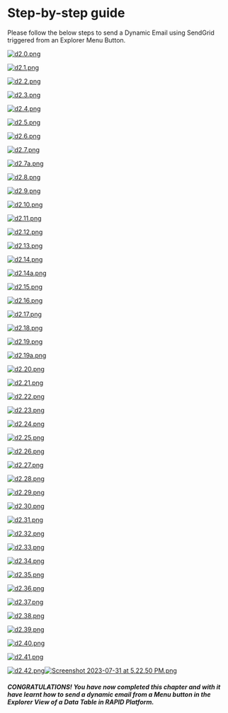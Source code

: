 # Step-by-step guide

Please follow the below steps to send a Dynamic Email using SendGrid triggered from an Explorer Menu Button.

[![d2.0.png](https://docs.rapidplatform.com/uploads/images/gallery/2023-07/scaled-1680-/bsLHXTViyhUi69Oe-d2-0.png)](https://docs.rapidplatform.com/uploads/images/gallery/2023-07/bsLHXTViyhUi69Oe-d2-0.png)

[![d2.1.png](https://docs.rapidplatform.com/uploads/images/gallery/2023-07/scaled-1680-/5fFIdLg0t9ZyFsB3-d2-1.png)](https://docs.rapidplatform.com/uploads/images/gallery/2023-07/5fFIdLg0t9ZyFsB3-d2-1.png)

[![d2.2.png](https://docs.rapidplatform.com/uploads/images/gallery/2023-07/scaled-1680-/JI1aPM7m4LaQhPQB-d2-2.png)](https://docs.rapidplatform.com/uploads/images/gallery/2023-07/JI1aPM7m4LaQhPQB-d2-2.png)

[![d2.3.png](https://docs.rapidplatform.com/uploads/images/gallery/2023-07/scaled-1680-/cNwKi8amSb6dL4rM-d2-3.png)](https://docs.rapidplatform.com/uploads/images/gallery/2023-07/cNwKi8amSb6dL4rM-d2-3.png)

[![d2.4.png](https://docs.rapidplatform.com/uploads/images/gallery/2023-07/scaled-1680-/TmJaMM5nQCmwiPDT-d2-4.png)](https://docs.rapidplatform.com/uploads/images/gallery/2023-07/TmJaMM5nQCmwiPDT-d2-4.png)

[![d2.5.png](https://docs.rapidplatform.com/uploads/images/gallery/2023-07/scaled-1680-/XTZtv9WYGoGFm1TR-d2-5.png)](https://docs.rapidplatform.com/uploads/images/gallery/2023-07/XTZtv9WYGoGFm1TR-d2-5.png)

[![d2.6.png](https://docs.rapidplatform.com/uploads/images/gallery/2023-07/scaled-1680-/s0LJu1poZ5HqnJxM-d2-6.png)](https://docs.rapidplatform.com/uploads/images/gallery/2023-07/s0LJu1poZ5HqnJxM-d2-6.png)

[![d2.7.png](https://docs.rapidplatform.com/uploads/images/gallery/2023-07/scaled-1680-/75TmZCiUPag1HZ70-d2-7.png)](https://docs.rapidplatform.com/uploads/images/gallery/2023-07/75TmZCiUPag1HZ70-d2-7.png)

[![d2.7a.png](https://docs.rapidplatform.com/uploads/images/gallery/2023-07/scaled-1680-/L58jVpYvEnOEc8xY-d2-7a.png)](https://docs.rapidplatform.com/uploads/images/gallery/2023-07/L58jVpYvEnOEc8xY-d2-7a.png)

[![d2.8.png](https://docs.rapidplatform.com/uploads/images/gallery/2023-07/scaled-1680-/M7GSl79XhvjOpGr0-d2-8.png)](https://docs.rapidplatform.com/uploads/images/gallery/2023-07/M7GSl79XhvjOpGr0-d2-8.png)

[![d2.9.png](https://docs.rapidplatform.com/uploads/images/gallery/2023-07/scaled-1680-/DeIN14tc4ne36IDU-d2-9.png)](https://docs.rapidplatform.com/uploads/images/gallery/2023-07/DeIN14tc4ne36IDU-d2-9.png)

[![d2.10.png](https://docs.rapidplatform.com/uploads/images/gallery/2023-07/scaled-1680-/d4kCH7Cpwh9FFynN-d2-10.png)](https://docs.rapidplatform.com/uploads/images/gallery/2023-07/d4kCH7Cpwh9FFynN-d2-10.png)

[![d2.11.png](https://docs.rapidplatform.com/uploads/images/gallery/2023-07/scaled-1680-/FdwEk5P3NitmJZsM-d2-11.png)](https://docs.rapidplatform.com/uploads/images/gallery/2023-07/FdwEk5P3NitmJZsM-d2-11.png)

[![d2.12.png](https://docs.rapidplatform.com/uploads/images/gallery/2023-07/scaled-1680-/cLGzRD3wR8AeyFy2-d2-12.png)](https://docs.rapidplatform.com/uploads/images/gallery/2023-07/cLGzRD3wR8AeyFy2-d2-12.png)

[![d2.13.png](https://docs.rapidplatform.com/uploads/images/gallery/2023-07/scaled-1680-/t5wF2aH0mM3GdlLt-d2-13.png)](https://docs.rapidplatform.com/uploads/images/gallery/2023-07/t5wF2aH0mM3GdlLt-d2-13.png)

[![d2.14.png](https://docs.rapidplatform.com/uploads/images/gallery/2023-07/scaled-1680-/PkGDwnz07YCujQb8-d2-14.png)](https://docs.rapidplatform.com/uploads/images/gallery/2023-07/PkGDwnz07YCujQb8-d2-14.png)

[![d2.14a.png](https://docs.rapidplatform.com/uploads/images/gallery/2023-07/scaled-1680-/BKjqfOaDNNPtKbu7-d2-14a.png)](https://docs.rapidplatform.com/uploads/images/gallery/2023-07/BKjqfOaDNNPtKbu7-d2-14a.png)

[![d2.15.png](https://docs.rapidplatform.com/uploads/images/gallery/2023-07/scaled-1680-/vLzOEH7ejjpljJvl-d2-15.png)](https://docs.rapidplatform.com/uploads/images/gallery/2023-07/vLzOEH7ejjpljJvl-d2-15.png)

[![d2.16.png](https://docs.rapidplatform.com/uploads/images/gallery/2023-07/scaled-1680-/In5VS1XgSK28b4xM-d2-16.png)](https://docs.rapidplatform.com/uploads/images/gallery/2023-07/In5VS1XgSK28b4xM-d2-16.png)

[![d2.17.png](https://docs.rapidplatform.com/uploads/images/gallery/2023-07/scaled-1680-/kUJJPthJRTcj5AAl-d2-17.png)](https://docs.rapidplatform.com/uploads/images/gallery/2023-07/kUJJPthJRTcj5AAl-d2-17.png)

[![d2.18.png](https://docs.rapidplatform.com/uploads/images/gallery/2023-07/scaled-1680-/G0tbFVjIxzt1YOva-d2-18.png)](https://docs.rapidplatform.com/uploads/images/gallery/2023-07/G0tbFVjIxzt1YOva-d2-18.png)

[![d2.19.png](https://docs.rapidplatform.com/uploads/images/gallery/2023-07/scaled-1680-/VAuPgHsyns940ctp-d2-19.png)](https://docs.rapidplatform.com/uploads/images/gallery/2023-07/VAuPgHsyns940ctp-d2-19.png)

[![d2.19a.png](https://docs.rapidplatform.com/uploads/images/gallery/2023-07/scaled-1680-/a731PxL5R1cPcozF-d2-19a.png)](https://docs.rapidplatform.com/uploads/images/gallery/2023-07/a731PxL5R1cPcozF-d2-19a.png)

[![d2.20.png](https://docs.rapidplatform.com/uploads/images/gallery/2023-07/scaled-1680-/F4ESHIuFBUla0c2p-d2-20.png)](https://docs.rapidplatform.com/uploads/images/gallery/2023-07/F4ESHIuFBUla0c2p-d2-20.png)

[![d2.21.png](https://docs.rapidplatform.com/uploads/images/gallery/2023-07/scaled-1680-/3DSL7kDPIJjR7h1Z-d2-21.png)](https://docs.rapidplatform.com/uploads/images/gallery/2023-07/3DSL7kDPIJjR7h1Z-d2-21.png)

[![d2.22.png](https://docs.rapidplatform.com/uploads/images/gallery/2023-07/scaled-1680-/Rv7nOduOM5Uf5Tyu-d2-22.png)](https://docs.rapidplatform.com/uploads/images/gallery/2023-07/Rv7nOduOM5Uf5Tyu-d2-22.png)

[![d2.23.png](https://docs.rapidplatform.com/uploads/images/gallery/2023-07/scaled-1680-/c1k0GcSp5P9Haeav-d2-23.png)](https://docs.rapidplatform.com/uploads/images/gallery/2023-07/c1k0GcSp5P9Haeav-d2-23.png)

[![d2.24.png](https://docs.rapidplatform.com/uploads/images/gallery/2023-07/scaled-1680-/jOb58LOlaUfkoWZd-d2-24.png)](https://docs.rapidplatform.com/uploads/images/gallery/2023-07/jOb58LOlaUfkoWZd-d2-24.png)

[![d2.25.png](https://docs.rapidplatform.com/uploads/images/gallery/2023-07/scaled-1680-/2nn3o0CCVf4utBNL-d2-25.png)](https://docs.rapidplatform.com/uploads/images/gallery/2023-07/2nn3o0CCVf4utBNL-d2-25.png)

[![d2.26.png](https://docs.rapidplatform.com/uploads/images/gallery/2023-07/scaled-1680-/bkgNPh7WXSaQKbgc-d2-26.png)](https://docs.rapidplatform.com/uploads/images/gallery/2023-07/bkgNPh7WXSaQKbgc-d2-26.png)

[![d2.27.png](https://docs.rapidplatform.com/uploads/images/gallery/2023-07/scaled-1680-/y30iaN4ZEa7YcIz9-d2-27.png)](https://docs.rapidplatform.com/uploads/images/gallery/2023-07/y30iaN4ZEa7YcIz9-d2-27.png)

[![d2.28.png](https://docs.rapidplatform.com/uploads/images/gallery/2023-07/scaled-1680-/4sEqwiKeG2mFFy1x-d2-28.png)](https://docs.rapidplatform.com/uploads/images/gallery/2023-07/4sEqwiKeG2mFFy1x-d2-28.png)

[![d2.29.png](https://docs.rapidplatform.com/uploads/images/gallery/2023-07/scaled-1680-/b3dAqUTfeQywbbPW-d2-29.png)](https://docs.rapidplatform.com/uploads/images/gallery/2023-07/b3dAqUTfeQywbbPW-d2-29.png)

[![d2.30.png](https://docs.rapidplatform.com/uploads/images/gallery/2023-07/scaled-1680-/X9ucAGLvtr7ZBRBP-d2-30.png)](https://docs.rapidplatform.com/uploads/images/gallery/2023-07/X9ucAGLvtr7ZBRBP-d2-30.png)

[![d2.31.png](https://docs.rapidplatform.com/uploads/images/gallery/2023-07/scaled-1680-/3RwlE8POYwZacf3G-d2-31.png)](https://docs.rapidplatform.com/uploads/images/gallery/2023-07/3RwlE8POYwZacf3G-d2-31.png)

[![d2.32.png](https://docs.rapidplatform.com/uploads/images/gallery/2023-07/scaled-1680-/uMXzAolj7G7NAjqt-d2-32.png)](https://docs.rapidplatform.com/uploads/images/gallery/2023-07/uMXzAolj7G7NAjqt-d2-32.png)

[![d2.33.png](https://docs.rapidplatform.com/uploads/images/gallery/2023-07/scaled-1680-/NWmAtftfFghSGusl-d2-33.png)](https://docs.rapidplatform.com/uploads/images/gallery/2023-07/NWmAtftfFghSGusl-d2-33.png)

[![d2.34.png](https://docs.rapidplatform.com/uploads/images/gallery/2023-07/scaled-1680-/clpWTDmgnY7KTXHO-d2-34.png)](https://docs.rapidplatform.com/uploads/images/gallery/2023-07/clpWTDmgnY7KTXHO-d2-34.png)

[![d2.35.png](https://docs.rapidplatform.com/uploads/images/gallery/2023-07/scaled-1680-/LzpnZtskzAcG123s-d2-35.png)](https://docs.rapidplatform.com/uploads/images/gallery/2023-07/LzpnZtskzAcG123s-d2-35.png)

[![d2.36.png](https://docs.rapidplatform.com/uploads/images/gallery/2023-07/scaled-1680-/3Xtt3syCT1UDIGnL-d2-36.png)](https://docs.rapidplatform.com/uploads/images/gallery/2023-07/3Xtt3syCT1UDIGnL-d2-36.png)

[![d2.37.png](https://docs.rapidplatform.com/uploads/images/gallery/2023-07/scaled-1680-/hLHEGoCzuJZAB282-d2-37.png)](https://docs.rapidplatform.com/uploads/images/gallery/2023-07/hLHEGoCzuJZAB282-d2-37.png)

[![d2.38.png](https://docs.rapidplatform.com/uploads/images/gallery/2023-07/scaled-1680-/Y9yD9Pzsf0POKLIn-d2-38.png)](https://docs.rapidplatform.com/uploads/images/gallery/2023-07/Y9yD9Pzsf0POKLIn-d2-38.png)

[![d2.39.png](https://docs.rapidplatform.com/uploads/images/gallery/2023-07/scaled-1680-/iIZOtFund0hdVePp-d2-39.png)](https://docs.rapidplatform.com/uploads/images/gallery/2023-07/iIZOtFund0hdVePp-d2-39.png)

[![d2.40.png](https://docs.rapidplatform.com/uploads/images/gallery/2023-07/scaled-1680-/UViUKYsMOqHckREK-d2-40.png)](https://docs.rapidplatform.com/uploads/images/gallery/2023-07/UViUKYsMOqHckREK-d2-40.png)

[![d2.41.png](https://docs.rapidplatform.com/uploads/images/gallery/2023-07/scaled-1680-/BOKcnD1Gq18nut87-d2-41.png)](https://docs.rapidplatform.com/uploads/images/gallery/2023-07/BOKcnD1Gq18nut87-d2-41.png)

[![d2.42.png](https://docs.rapidplatform.com/uploads/images/gallery/2023-07/scaled-1680-/0VQCRKHdKXyIgJgn-d2-42.png)](https://docs.rapidplatform.com/uploads/images/gallery/2023-07/0VQCRKHdKXyIgJgn-d2-42.png)[![Screenshot 2023-07-31 at 5.22.50 PM.png](https://docs.rapidplatform.com/uploads/images/gallery/2023-07/scaled-1680-/ePoWVr0jHaYuLm2b-screenshot-2023-07-31-at-5-22-50-pm.png)](https://docs.rapidplatform.com/uploads/images/gallery/2023-07/ePoWVr0jHaYuLm2b-screenshot-2023-07-31-at-5-22-50-pm.png)

##### CONGRATULATIONS! You have now completed this chapter and with it have learnt how to send a dynamic email from a Menu button in the Explorer View of a Data Table in RAPID Platform. 